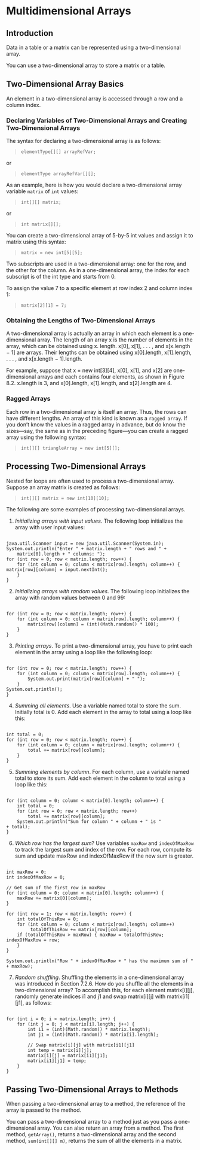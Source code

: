 # Multidimensional Arrays

## Introduction 

Data in a table or a matrix can be represented using a two-dimensional array.

You can use a two-dimensional array to store a matrix or a table.

## Two-Dimensional Array Basics

An element in a two-dimensional array is accessed through a row and a column index. 

### Declaring Variables of Two-Dimensional Arrays and Creating Two-Dimensional Arrays

The syntax for declaring a two-dimensional array is as follows:

> `elementType[][] arrayRefVar;`

or

> `elementType arrayRefVar[][];`

As an example, here is how you would declare a two-dimensional array variable `matrix` of `int` values:

> `int[][] matrix;`

or 

> `int matrix[][];`

You can create a two-dimensional array of 5-by-5 int values and assign it to matrix using this syntax:

> `matrix = new int[5][5];`

Two subscripts are used in a two-dimensional array: one for the row, and the other for the column. As in a one-dimensional array, the index for each subscript is of the int type and starts from 0.

To assign the value 7 to a specific element at row index 2 and column index 1:

> `matrix[2][1] = 7;`

### Obtaining the Lengths of Two-Dimensional Arrays

A two-dimensional array is actually an array in which each element is a one-dimensional array. The length of an array x is the number of elements in the array, which can be obtained using x. length. x[0], x[1], . . . , and x[x.length − 1] are arrays. Their lengths can be obtained using x[0].length, x[1].length, . . . , and x[x.length − 1].length.

For example, suppose that x = new int[3][4], x[0], x[1], and x[2] are one- dimensional arrays and each contains four elements, as shown in Figure 8.2. x.length is 3, and x[0].length, x[1].length, and x[2].length are 4.

### Ragged Arrays

Each row in a two-dimensional array is itself an array. Thus, the rows can have different lengths. An array of this kind is known as a `ragged array`. If you don’t know the values in a ragged array in advance, but do know the sizes—say, the same as in the preceding figure—you can create a ragged array using the following syntax:

> `int[][] triangleArray = new int[5][];`

## Processing Two-Dimensional Arrays

Nested for loops are often used to process a two-dimensional array. Suppose an array matrix is created as follows:

> `int[][] matrix = new int[10][10];`

The following are some examples of processing two-dimensional arrays.

1. *Initializing arrays with input values*. The following loop initializes the array with user input values:

<pre><code>
java.util.Scanner input = new java.util.Scanner(System.in); 
System.out.println("Enter " + matrix.length + " rows and " +
    matrix[0].length + " columns: ");
for (int row = 0; row < matrix.length; row++) {
    for (int column = 0; column < matrix[row].length; column++) { matrix[row][column] = input.nextInt();
    } 
}
</code></pre>

2. *Initializing arrays with random values*. The following loop initializes the array with random values between 0 and 99:

<pre><code>
for (int row = 0; row < matrix.length; row++) {
    for (int column = 0; column < matrix[row].length; column++) {
        matrix[row][column] = (int)(Math.random() * 100); 
    }
}
</code></pre>

3. *Printing arrays*. To print a two-dimensional array, you have to print each element in the array using a loop like the following loop:

<pre><code>
for (int row = 0; row < matrix.length; row++) {
    for (int column = 0; column < matrix[row].length; column++) {
        System.out.print(matrix[row][column] + " "); 
    }
System.out.println(); 
}
</code></pre>

4. *Summing all elements*. Use a variable named total to store the sum. Initially total is 0. Add each element in the array to total using a loop like this:

<pre><code>
int total = 0;
for (int row = 0; row < matrix.length; row++) {
    for (int column = 0; column < matrix[row].length; column++) { 
        total += matrix[row][column];
    } 
}
</code></pre>

5. *Summing elements by column*. For each column, use a variable named total to store its sum. Add each element in the column to total using a loop like this:

<pre><code>
for (int column = 0; column < matrix[0].length; column++) { 
    int total = 0;
    for (int row = 0; row < matrix.length; row++)
        total += matrix[row][column]; 
    System.out.println("Sum for column " + column + " is "
+ total); 
}
</code></pre>

6. *Which row has the largest sum*? Use variables `maxRow` and `indexOfMaxRow` to track the largest sum and index of the row. For each row, compute its sum and update maxRow and indexOfMaxRow if the new sum is greater.

<pre><code>
int maxRow = 0;
int indexOfMaxRow = 0;

// Get sum of the first row in maxRow
for (int column = 0; column < matrix[0].length; column++) { 
    maxRow += matrix[0][column];
}

for (int row = 1; row < matrix.length; row++) {
    int totalOfThisRow = 0;
    for (int column = 0; column < matrix[row].length; column++)
         totalOfThisRow += matrix[row][column];
    if (totalOfThisRow > maxRow) { maxRow = totalOfThisRow; indexOfMaxRow = row;
    } 
}

System.out.println("Row " + indexOfMaxRow + " has the maximum sum of " + maxRow);
</code></pre>

7. *Random shuffling*. Shuffling the elements in a one-dimensional array was introduced in Section 7.2.6. How do you shuffle all the elements in a two-dimensional array? To accomplish this, for each element matrix[i][j], randomly generate indices i1 and j1 and swap matrix[i][j] with matrix[i1][j1], as follows:

<pre><code>
for (int i = 0; i < matrix.length; i++) {
    for (int j = 0; j < matrix[i].length; j++) {
        int i1 = (int)(Math.random() * matrix.length); 
        int j1 = (int)(Math.random() * matrix[i].length);

        // Swap matrix[i][j] with matrix[i1][j1]
        int temp = matrix[i][j]; 
        matrix[i][j] = matrix[i1][j1]; 
        matrix[i1][j1] = temp;
    } 
}
</code></pre>

## Passing Two-Dimensional Arrays to Methods

When passing a two-dimensional array to a method, the reference of the array is passed to the method.

You can pass a two-dimensional array to a method just as you pass a one-dimensional array. You can also return an array from a method. The first method, `getArray()`, returns a two-dimensional array and the second method, `sum(int[][] m)`, returns the sum of all the elements in a matrix.